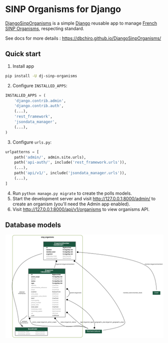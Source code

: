 # SINP Organisms for Django

[DjangoSinpOrganisms](https://github.com/dbchiro/DjangoSinpOrganisms) is a simple [Django](https://www.djangoproject.com/) reusable app to manage [French SINP Organisms](http://standards-sinp.mnhn.fr/referentiel-des-organismes/), respecting standard.

See docs for more details : <https://dbchiro.github.io/DjangoSinpOrganisms/>

## Quick start

1. Install app

```bash
pip install -U dj-sinp-organisms
```

2. Configure `INSTALLED_APPS`:

```python
INSTALLED_APPS = (
    'django.contrib.admin',
    'django.contrib.auth',
    (...),
    'rest_framework',
    'jsondata_manager',
    (...),
)
```

3. Configure `urls.py`:

```python
urlpatterns = [
    path('admin/', admin.site.urls),
    path('api-auth/', include('rest_framework.urls')),
    (...),
    path('api/v1/', include('jsondata_manager.urls')),
    (...),
]
```

4. Run `python manage.py migrate` to create the polls models.
5. Start the development server and visit <http://127.0.0.1:8000/admin/>
   to create an organism (you'll need the Admin app enabled).
6. Visit <http://127.0.0.1:8000/api/v1/organisms> to view organisms API.

## Database models

![models.png](./docs/_static/models.png)
